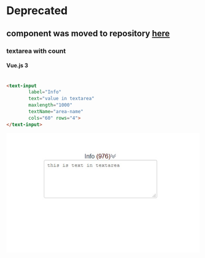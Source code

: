 
# Deprecated

## component was moved to repository [here](https://github.com/Matej-ch/editable-form-elements)

### textarea with count

#### Vue.js 3

```html

<text-input
        label="Info"
        text="value in textarea"
        maxlength="1000"
        textName="area-name"
        cols="60" rows="4">
</text-input>

```

![image of textarea](textarea.jpg)